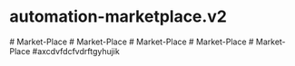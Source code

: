 # automation-marketplace.v2
#   M a r k e t - P l a c e 
 
 #   M a r k e t - P l a c e 
 
 #   M a r k e t - P l a c e 
 
 #   M a r k e t - P l a c e 
 
 #   M a r k e t - P l a c e 
 
 
#axcdvfdcfvdrftgyhujik